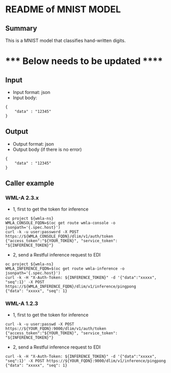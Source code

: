 # README of MNIST MODEL

## Summary

This is a MNIST model that classifies hand-written digits.

# *** Below needs to be updated ****

## Input

* Input format: json
* Input body:

```
{
    "data" : "12345"
}
```

## Output
* Output format: json
* Output body (if there is no error)
```
{
    "data" : "12345"
}
```

## Caller example

### WML-A 2.3.x
- 1, first to get the token for inference
```
oc project ${wmla-ns}
WMLA_CONSOLE_FQDN=$(oc get route wmla-console -o jsonpath='{.spec.host}')
curl -k -u user:password -X POST https://${WMLA_CONSOLE_FQDN}/dlim/v1/auth/token
{"access_token":"${YOUR_TOKEN}", "service_token": "${INFERENCE_TOKEN}"}
```
- 2, send a Restful inference request to EDI
```
oc project ${wmla-ns}
WMLA_INFERENCE_FQDN=$(oc get route wmla-inference -o jsonpath='{.spec.host}')
curl -k -H "X-Auth-Token: ${INFERENCE_TOKEN}" -d '{"data":"xxxxx", "seq":1}' -X POST https://${WMLA_INFERENCE_FQDN}/dlim/v1/inference/pingpong
{"data": "xxxxx", "seq": 1}
```

### WML-A 1.2.3
- 1, first to get the token for inference
```
curl -k -u user:passwd -X POST https://${YOUR_FQDN}:9000/dlim/v1/auth/token
{"access_token":"${YOUR_TOKEN}", "service_token": "${INFERENCE_TOKEN}"}
```
- 2, send a Restful inference request to EDI
```
curl -k -H "X-Auth-Token: ${INFERENCE_TOKEN}" -d '{"data":"xxxxx", "seq":1}' -X POST https://${YOUR_FQDN}:9000/dlim/v1/inference/pingpong
{"data": "xxxxx", "seq": 1}
```

